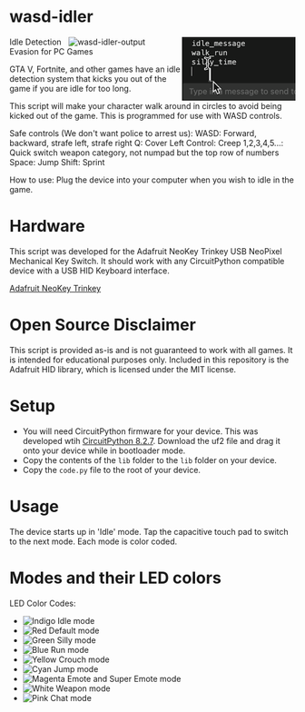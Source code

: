 # wasd-idler
<img align="right" src="https://github.com/nerdymark/wasd-idler/blob/main/wasd-idler-output.gif?raw=true" alt="wasd-idler-output" width="200"/>
<img align="right" src="https://github.com/nerdymark/wasd-idler/blob/main/wasd-idler-video-output.gif?raw=true" alt="wasd-idler-output" width="200"/>

Idle Detection Evasion for PC Games

GTA V, Fortnite, and other games have an idle detection system that kicks you
out of the game if you are idle for too long.

This script will make your character walk around in circles to avoid being
kicked out of the game. This is programmed for use with WASD controls.

Safe controls (We don't want police to arrest us):
    WASD: Forward, backward, strafe left, strafe right
    Q: Cover
    Left Control: Creep
    1,2,3,4,5...: Quick switch weapon category, not numpad but the top row of numbers
    Space: Jump
    Shift: Sprint

How to use:
Plug the device into your computer when you wish to idle in the game.

# Hardware
This script was developed for the Adafruit NeoKey Trinkey USB NeoPixel Mechanical Key Switch.
It should work with any CircuitPython compatible device with a USB HID Keyboard interface.

[Adafruit NeoKey Trinkey](https://www.adafruit.com/product/5020)

# Open Source Disclaimer
This script is provided as-is and is not guaranteed to work with all games. It is intended for educational purposes only.
Included in this repository is the Adafruit HID library, which is licensed under the MIT license.


# Setup
* You will need CircuitPython firmware for your device. This was developed wtih [CircuitPython 8.2.7](https://adafruit-circuit-python.s3.amazonaws.com/bin/adafruit_neokey_trinkey_m0/en_US/adafruit-circuitpython-adafruit_neokey_trinkey_m0-en_US-8.2.7.uf2). Download the uf2 file and drag it onto your device while in bootloader mode.
* Copy the contents of the `lib` folder to the `lib` folder on your device.
* Copy the `code.py` file to the root of your device.

# Usage
The device starts up in 'Idle' mode. Tap the capacitive touch pad to switch to the next mode. Each mode is color coded.

# Modes and their LED colors
<!-- https://placehold.co/15x15/f03c15/f03c15.png -->
LED Color Codes:
<!-- Indigo: blink_led(75, 0, 130) -->
* ![Indigo](https://placehold.co/15x15/4b0082/4b0082.png) Idle mode
* ![Red](https://placehold.co/15x15/f03c15/f03c15.png) Default mode
* ![Green](https://placehold.co/15x15/008000/008000.png) Silly mode
* ![Blue](https://placehold.co/15x15/0000ff/0000ff.png) Run mode
* ![Yellow](https://placehold.co/15x15/ffff00/ffff00.png) Crouch mode
* ![Cyan](https://placehold.co/15x15/00ffff/00ffff.png) Jump mode
* ![Magenta](https://placehold.co/15x15/ff00ff/ff00ff.png) Emote and Super Emote mode
* ![White](https://placehold.co/15x15/ffffff/ffffff.png) Weapon mode
* ![Pink](https://placehold.co/15x15/ff69b4/ff69b4.png) Chat mode
